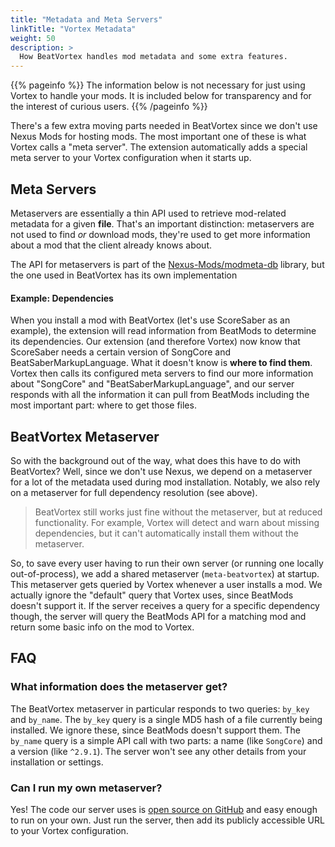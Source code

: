```yaml
---
title: "Metadata and Meta Servers"
linkTitle: "Vortex Metadata"
weight: 50
description: >
  How BeatVortex handles mod metadata and some extra features.
---
```


{{% pageinfo %}}
The information below is not necessary for just using Vortex to handle your mods. It is included below for transparency and for the interest of curious users.
{{% /pageinfo %}}

There's a few extra moving parts needed in BeatVortex since we don't use Nexus Mods for hosting mods. The most important one of these is what Vortex calls a "meta server". The extension automatically adds a special meta server to your Vortex configuration when it starts up.

## Meta Servers

Metaservers are essentially a thin API used to retrieve mod-related metadata for a given **file**. That's an important distinction: metaservers are not used to find *or* download mods, they're used to get more information about a mod that the client already knows about.

The API for metaservers is part of the [Nexus-Mods/modmeta-db](https://github.com/Nexus-Mods/modmeta-db) library, but the one used in BeatVortex has its own implementation

#### Example: Dependencies

When you install a mod with BeatVortex (let's use ScoreSaber as an example), the extension will read information from BeatMods to determine its dependencies. Our extension (and therefore Vortex) now know that ScoreSaber needs a certain version of SongCore and BeatSaberMarkupLanguage.  What it doesn't know is **where to find them**. Vortex then calls its configured meta servers to find our more information about "SongCore" and "BeatSaberMarkupLanguage", and our server responds with all the information it can pull from BeatMods including the most important part: where to get those files.

## BeatVortex Metaserver

So with the background out of the way, what does this have to do with BeatVortex? Well, since we don't use Nexus, we depend on a metaserver for a lot of the metadata used during mod installation. Notably, we also rely on a metaserver for full dependency resolution (see above).

> BeatVortex still works just fine without the metaserver, but at reduced functionality. For example, Vortex will detect and warn about missing dependencies, but it can't automatically install them without the metaserver.

So, to save every user having to run their own server (or running one locally out-of-process), we add a shared metaserver (`meta-beatvortex`) at startup. This metaserver gets queried by Vortex whenever a user installs a mod. We actually ignore the "default" query that Vortex uses, since BeatMods doesn't support it. If the server receives a query for a specific dependency though, the server will query the BeatMods API for a matching mod and return some basic info on the mod to Vortex.

## FAQ

### What information does the metaserver get?

The BeatVortex metaserver in particular responds to two queries: `by_key` and `by_name`. The `by_key` query is a single MD5 hash of a file currently being installed. We ignore these, since BeatMods doesn't support them. The `by_name` query is a simple API call with two parts: a name (like `SongCore`) and a version (like `^2.9.1`). The server won't see any other details from your installation or settings.

### Can I run my own metaserver?

Yes! The code our server uses is [open source on GitHub](https://github.com/agc93/modmeta-relay) and easy enough to run on your own. Just run the server, then add its publicly accessible URL to your Vortex configuration.